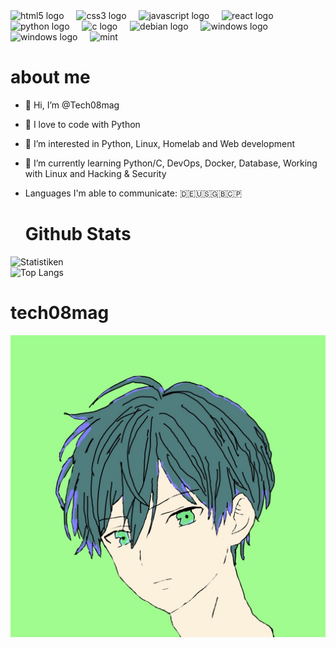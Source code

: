 <div align="left">
  <img src="https://cdn.jsdelivr.net/gh/devicons/devicon/icons/html5/html5-original.svg" height="30" alt="html5 logo"  />
  <img width="12" />
  <img src="https://cdn.jsdelivr.net/gh/devicons/devicon/icons/css3/css3-original.svg" height="30" alt="css3 logo"  />
  <img width="12" />
  <img src="https://cdn.jsdelivr.net/gh/devicons/devicon/icons/javascript/javascript-original.svg" height="30" alt="javascript logo"  />
  <img width="12" />
  <img src="https://cdn.jsdelivr.net/gh/devicons/devicon/icons/react/react-original.svg" height="30" alt="react logo"  />
  <img width="12" />
  <img src="https://cdn.jsdelivr.net/gh/devicons/devicon/icons/python/python-original.svg" height="30" alt="python logo"  />
  <img width="12" />
  <img src="https://cdn.jsdelivr.net/gh/devicons/devicon/icons/c/c-original.svg" height="30" alt="c logo"  />
  <img width="12" />
  <img src="https://cdn.jsdelivr.net/gh/devicons/devicon/icons/debian/debian-original.svg" height="30" alt="debian logo"  />
  <img width="12" />
  <img src="https://designlooter.com/images/windows-7-svg-2.png" height="30" alt="windows logo"  />
  <img width="12" />
  <img src="https://www.svgrepo.com/download/373553/docker.svg" height="30" alt="windows logo"  />
  <img width="12" />
  <img src="https://upload.wikimedia.org/wikipedia/commons/thumb/4/45/The_Linux_Mint_Logo.svg/960px-The_Linux_Mint_Logo.svg.png" height="30" alt="mint"/>
</div>

  # about me 
- 👋 Hi, I’m @Tech08mag
- 💞️ I love to code with Python
- 👀 I’m interested in Python, Linux, Homelab and Web development
- 🌱 I’m currently learning Python/C, DevOps, Docker, Database, Working with Linux and Hacking & Security
- Languages I'm able to communicate: 🇩🇪🇺🇸🇬🇧🇨🇵


  # Github Stats
![Statistiken](https://github-readme-stats.vercel.app/api?username=Tech08mag&count_private=true&show_icons=true&bg_color=161b22&title_color=58a6ff&text_color=c9d1d9&icon_color=196c2e&hide_border=true) <br>
![Top Langs](https://github-readme-stats.vercel.app/api/top-langs/?username=Tech08mag&show_icons=true&langs_count=10&count_private=true&show_icons=true&bg_color=161b22&title_color=58a6ff&text_color=c9d1d9&icon_color=196c2e&hide_border=true&exclude_repo=WinDoofOS&layout=pie)


# tech08mag
<img src="new.jpeg" alt="profile">
